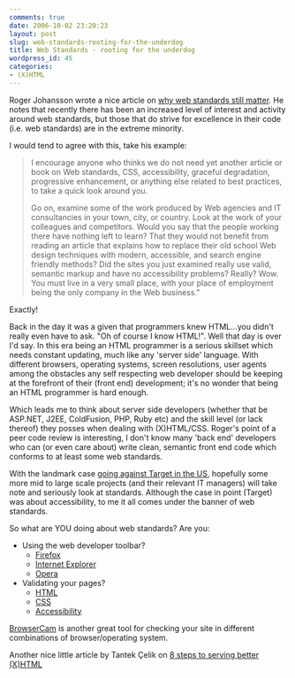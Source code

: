 ```yaml
---
comments: true
date: 2006-10-02 23:20:23
layout: post
slug: web-standards-rooting-for-the-underdog
title: Web Standards - rooting for the underdog
wordpress_id: 45
categories:
- (X)HTML
---
```


Roger Johansson wrote a nice article on [why web standards still matter](http://www.thinkvitamin.com/features/design/why-standards-still-matter). He notes that recently there has been an increased level of interest and activity around web standards, but those that do strive for excellence in their code (i.e. web standards) are in the extreme minority.

I would tend to agree with this, take his example:

> I encourage anyone who thinks we do not need yet another article or book on Web standards, CSS, accessibility, graceful degradation, progressive enhancement, or anything else related to best practices, to take a quick look around you.
>
> Go on, examine some of the work produced by Web agencies and IT consultancies in your town, city, or country. Look at the work of your colleagues and competitors. Would you say that the people working there have nothing left to learn? That they would not benefit from reading an article that explains how to replace their old school Web design techniques with modern, accessible, and search engine friendly methods? Did the sites you just examined really use valid, semantic markup and have no accessibility problems? Really? Wow. You must live in a very small place, with your place of employment being the only company in the Web business."

Exactly!

Back in the day it was a given that programmers knew HTML...you didn't really even have to ask. "Oh of course I know HTML!". Well that day is over I'd say. In this era being an HTML programmer is a serious skillset which needs constant updating, much like any 'server side' language. With different browsers, operating systems, screen resolutions, user agents among the obstacles any self respecting web developer should be keeping at the forefront of their (front end) development; it's no wonder that being an HTML programmer is hard enough.

Which leads me to think about server side developers (whether that be ASP.NET, J2EE, ColdFusion, PHP, Ruby etc) and the skill level (or lack thereof) they posses when dealing with (X)HTML/CSS. Roger's point of a peer code review is interesting, I don't know many 'back end' developers who can (or even care about) write clean, semantic front end code which conforms to at least some web standards.

With the landmark case [going against Target in the US](http://news.com.com/Blind+patrons+sue+Target+for+site+inaccessibility/2100-1030_3-6038123.html?tag=nefd.top), hopefully some more mid to large scale projects (and their relevant IT managers) will take note and seriously look at standards. Although the case in point (Target) was about accessibility, to me it all comes under the banner of web standards.

So what are YOU doing about web standards? Are you:

* Using the web developer toolbar?
	* [Firefox](https://addons.mozilla.org/firefox/60/)
	* [Internet Explorer](http://www.microsoft.com/downloads/details.aspx?familyid=e59c3964-672d-4511-bb3e-2d5e1db91038&displaylang=en)
	* [Opera](http://operawiki.info/WebDevToolbar)
* Validating your pages?
	* [HTML](http://validator.w3.org/)
	* [CSS](http://jigsaw.w3.org/css-validator/)
	* [Accessibility](http://www.contentquality.com/)

[BrowserCam](http://www.browsercam.com/) is another great tool for checking your site in different combinations of browser/operating system.

Another nice little article by Tantek Çelik on [8 steps to serving better (X)HTML](http://tantek.com/log/2006/07.html#d27t1218)
